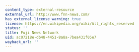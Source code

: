 ```yaml
---
content_type: external-resource
external_url: http://www.fnn-news.com/
has_external_license_warning: true
license: https://en.wikipedia.org/wiki/All_rights_reserved
status: ''
title: Fuji News Network
uid: ac07218e-db48-4451-8a8a-7bea431f05e7
wayback_url: ''
---
```

